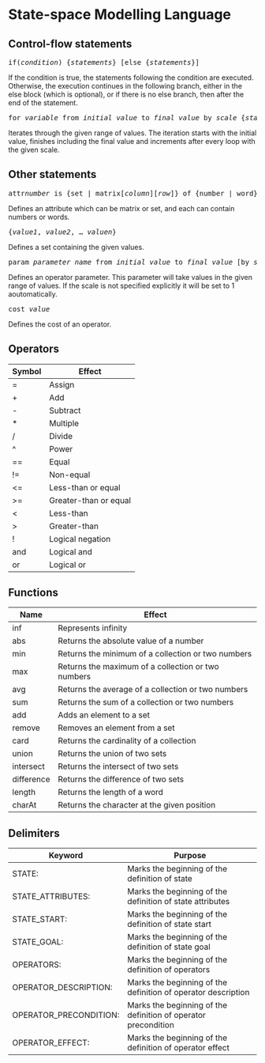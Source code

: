 # State-space Modelling Language

## Control-flow statements
<pre>if(<i>condition</i>) {<i>statements</i>} [else {<i>statements</i>}] </pre>
   If the condition is true, the statements following the condition are executed. Otherwise, the execution continues in the following branch, either in the else block (which is optional), or if there is no else branch, then after the end of the statement.

<pre>for <i>variable</i> from <i>initial value</i> to <i>final value</i> by <i>scale</i> {<i>statements</i>} </pre>
   Iterates through the given range of values. The iteration starts with the initial value, finishes including the final value and increments after every loop with the given scale.

## Other statements

<pre>attr<i>number</i> is {set | matrix[<i>column</i>][<i>row</i>]} of {number | word} </pre>
   Defines an attribute which can be matrix or set, and each can contain numbers or words.

<pre>{<i>value1</i>, <i>value2</i>, … <i>valuen</i>}</pre>
   Defines a set containing the given values.

<pre>param <i>parameter name</i> from <i>initial value</i> to <i>final value</i> [by <i>scale</i>]</pre>
   Defines an operator parameter. This parameter will take values in the given range of values. If the scale is not specified explicitly it will be set to 1 aoutomatically.

<pre>cost <i>value</i></pre>
   Defines the cost of an operator.

## Operators
Symbol  |	Effect
--------|-------
\=	    | Assign
\+	    | Add
\-	    | Subtract
\*      | Multiple
\/      | Divide
\^	    | Power
\==	    | Equal
\!=	    | Non-equal
\<=	    | Less-than or equal
\>=	    | Greater-than or equal
\< 	    | Less-than
\> 	    | Greater-than
\!	    | Logical negation
and	    | Logical and
or	    | Logical or

## Functions
Name       | Effect
---------- | ----------
inf	       | Represents infinity
abs        | Returns the absolute value of a number
min	       | Returns the minimum of a collection or two numbers
max	       | Returns the maximum of a collection or two numbers
avg	       | Returns the average of a collection or two numbers
sum	       | Returns the sum of a collection or two numbers
add	       | Adds an element to a set
remove	   | Removes an element from a set
card	     | Returns the cardinality of a collection
union	     | Returns the union of two sets
intersect	 | Returns the intersect of two sets
difference | Returns the difference of two sets
length	   | Returns the length of a word
charAt	   | Returns the character at the given position

## Delimiters
Keyword                | Purpose
---------------------- | ----------------------
STATE:	               | Marks the beginning of the definition of state
STATE_ATTRIBUTES:	     | Marks the beginning of the definition of state attributes
STATE_START:	         | Marks the beginning of the definition of state start
STATE_GOAL:	           | Marks the beginning of the definition of state goal
OPERATORS:	           | Marks the beginning of the definition of operators
OPERATOR_DESCRIPTION:	 | Marks the beginning of the definition of operator description
OPERATOR_PRECONDITION: | Marks the beginning of the definition of operator precondition
OPERATOR_EFFECT:	     | Marks the beginning of the definition of operator effect


